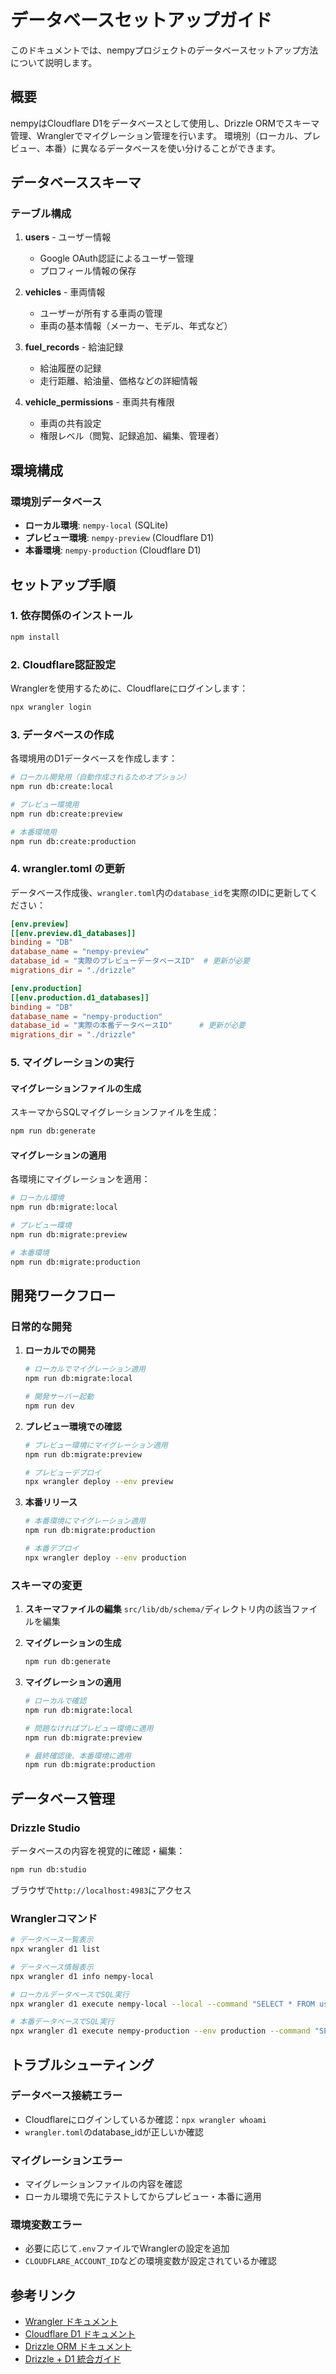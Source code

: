 # データベースセットアップガイド

このドキュメントでは、nempyプロジェクトのデータベースセットアップ方法について説明します。

## 概要

nempyはCloudflare D1をデータベースとして使用し、Drizzle ORMでスキーマ管理、Wranglerでマイグレーション管理を行います。
環境別（ローカル、プレビュー、本番）に異なるデータベースを使い分けることができます。

## データベーススキーマ

### テーブル構成

1. **users** - ユーザー情報

   - Google OAuth認証によるユーザー管理
   - プロフィール情報の保存

2. **vehicles** - 車両情報

   - ユーザーが所有する車両の管理
   - 車両の基本情報（メーカー、モデル、年式など）

3. **fuel_records** - 給油記録

   - 給油履歴の記録
   - 走行距離、給油量、価格などの詳細情報

4. **vehicle_permissions** - 車両共有権限
   - 車両の共有設定
   - 権限レベル（閲覧、記録追加、編集、管理者）

## 環境構成

### 環境別データベース

- **ローカル環境**: `nempy-local` (SQLite)
- **プレビュー環境**: `nempy-preview` (Cloudflare D1)
- **本番環境**: `nempy-production` (Cloudflare D1)

## セットアップ手順

### 1. 依存関係のインストール

```bash
npm install
```

### 2. Cloudflare認証設定

Wranglerを使用するために、Cloudflareにログインします：

```bash
npx wrangler login
```

### 3. データベースの作成

各環境用のD1データベースを作成します：

```bash
# ローカル開発用（自動作成されるためオプション）
npm run db:create:local

# プレビュー環境用
npm run db:create:preview

# 本番環境用
npm run db:create:production
```

### 4. wrangler.toml の更新

データベース作成後、`wrangler.toml`内の`database_id`を実際のIDに更新してください：

```toml
[env.preview]
[[env.preview.d1_databases]]
binding = "DB"
database_name = "nempy-preview"
database_id = "実際のプレビューデータベースID"  # 更新が必要
migrations_dir = "./drizzle"

[env.production]
[[env.production.d1_databases]]
binding = "DB"
database_name = "nempy-production"
database_id = "実際の本番データベースID"      # 更新が必要
migrations_dir = "./drizzle"
```

### 5. マイグレーションの実行

#### マイグレーションファイルの生成

スキーマからSQLマイグレーションファイルを生成：

```bash
npm run db:generate
```

#### マイグレーションの適用

各環境にマイグレーションを適用：

```bash
# ローカル環境
npm run db:migrate:local

# プレビュー環境
npm run db:migrate:preview

# 本番環境
npm run db:migrate:production
```

## 開発ワークフロー

### 日常的な開発

1. **ローカルでの開発**

   ```bash
   # ローカルでマイグレーション適用
   npm run db:migrate:local

   # 開発サーバー起動
   npm run dev
   ```

2. **プレビュー環境での確認**

   ```bash
   # プレビュー環境にマイグレーション適用
   npm run db:migrate:preview

   # プレビューデプロイ
   npx wrangler deploy --env preview
   ```

3. **本番リリース**

   ```bash
   # 本番環境にマイグレーション適用
   npm run db:migrate:production

   # 本番デプロイ
   npx wrangler deploy --env production
   ```

### スキーマの変更

1. **スキーマファイルの編集**
   `src/lib/db/schema/`ディレクトリ内の該当ファイルを編集

2. **マイグレーションの生成**

   ```bash
   npm run db:generate
   ```

3. **マイグレーションの適用**

   ```bash
   # ローカルで確認
   npm run db:migrate:local

   # 問題なければプレビュー環境に適用
   npm run db:migrate:preview

   # 最終確認後、本番環境に適用
   npm run db:migrate:production
   ```

## データベース管理

### Drizzle Studio

データベースの内容を視覚的に確認・編集：

```bash
npm run db:studio
```

ブラウザで`http://localhost:4983`にアクセス

### Wranglerコマンド

```bash
# データベース一覧表示
npx wrangler d1 list

# データベース情報表示
npx wrangler d1 info nempy-local

# ローカルデータベースでSQL実行
npx wrangler d1 execute nempy-local --local --command "SELECT * FROM users;"

# 本番データベースでSQL実行
npx wrangler d1 execute nempy-production --env production --command "SELECT COUNT(*) FROM users;"
```

## トラブルシューティング

### データベース接続エラー

- Cloudflareにログインしているか確認：`npx wrangler whoami`
- `wrangler.toml`のdatabase_idが正しいか確認

### マイグレーションエラー

- マイグレーションファイルの内容を確認
- ローカル環境で先にテストしてからプレビュー・本番に適用

### 環境変数エラー

- 必要に応じて`.env`ファイルでWranglerの設定を追加
- `CLOUDFLARE_ACCOUNT_ID`などの環境変数が設定されているか確認

## 参考リンク

- [Wrangler ドキュメント](https://developers.cloudflare.com/workers/wrangler/)
- [Cloudflare D1 ドキュメント](https://developers.cloudflare.com/d1/)
- [Drizzle ORM ドキュメント](https://orm.drizzle.team/)
- [Drizzle + D1 統合ガイド](https://orm.drizzle.team/docs/get-started-sqlite#cloudflare-d1)
